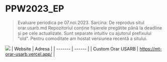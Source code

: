 # PPW2023_EP
> Evaluare periodica pe 07.noi.2023. Sarcina: De reprodus situl orar.usarb.md
> Repozitoriul conține fișierele pregătite până la deadline și pe cele actualizate. Sunt separate intuitiv cu ajutorul prefixului "old". Pentru comoditate am hostat versiunea recentă a sitului.


![](https://komarev.com/ghpvc/?username=watchfoxie&color=00a9ff&style=for-the-badge&label=VIZUALIZARI)
| Website | Adresa |
| ------- | ------ |
| Custom Orar USARB | https://mt-orar-usarb.vercel.app/ |

